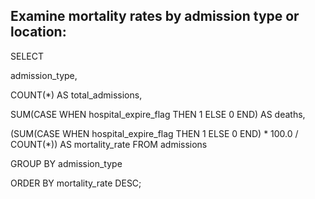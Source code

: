 ## Examine mortality rates by admission type or location:

SELECT

admission_type,
 
 COUNT(*) AS total_admissions,
  
SUM(CASE WHEN hospital_expire_flag THEN 1 ELSE 0 END) AS deaths,
  
(SUM(CASE WHEN hospital_expire_flag THEN 1 ELSE 0 END) * 100.0 / COUNT(*)) AS mortality_rate
FROM admissions

GROUP BY admission_type

ORDER BY mortality_rate DESC;
